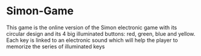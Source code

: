 # Simon-Game
This game is the online version of the Simon electronic game with its circular design and its 4 big illuminated buttons: red, green, blue and yellow. Each key is linked to an electronic sound which will help the player to memorize the series of illuminated keys
